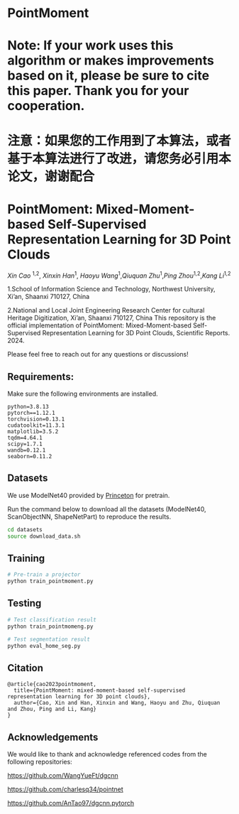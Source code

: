 # PointMoment
# Note: If your work uses this algorithm or makes improvements based on it, please be sure to cite this paper. Thank you for your cooperation.

# 注意：如果您的工作用到了本算法，或者基于本算法进行了改进，请您务必引用本论文，谢谢配合



# PointMoment: Mixed-Moment-based Self-Supervised Representation Learning for 3D Point Clouds

*Xin Cao* <sup>1,2</sup>, *Xinxin Han*<sup>1</sup>, *Haoyu Wang*<sup>1</sup>,*Qiuquan Zhu*<sup>1</sup>,*Ping Zhou*<sup>1,2</sup>,*Kang Li*<sup>1,2</sup>

1.School of Information Science and Technology, Northwest University, Xi’an, Shaanxi 710127, China

2.National and Local Joint Engineering Research Center for cultural Heritage Digitization, Xi’an, Shaanxi 710127, China
This repository is the official implementation of PointMoment: Mixed-Moment-based Self-Supervised Representation Learning for 3D Point Clouds, Scientific Reports. 2024.

Please feel free to reach out for any questions or discussions!


## Requirements:

Make sure the following environments are installed.

```
python=3.8.13
pytorch==1.12.1
torchvision=0.13.1
cudatoolkit=11.3.1
matplotlib=3.5.2
tqdm=4.64.1
scipy=1.7.1
wandb=0.12.1
seaborn=0.11.2
```

## Datasets 

We use ModelNet40 provided by [Princeton](https://shapenet.cs.stanford.edu/media/modelnet40_ply_hdf5_2048.zip) for pretrain.

Run the command below to download all the datasets (ModelNet40, ScanObjectNN, ShapeNetPart) to reproduce the results.

```bash
cd datasets
source download_data.sh
```


## Training

```bash
# Pre-train a projector
python train_pointmoment.py
```


## Testing

```bash
# Test classification result
python train_pointmomeng.py 

# Test segmentation result
python eval_home_seg.py
```

## Citation

```
@article{cao2023pointmoment,
  title={PointMoment: mixed-moment-based self-supervised representation learning for 3D point clouds},
  author={Cao, Xin and Han, Xinxin and Wang, Haoyu and Zhu, Qiuquan and Zhou, Ping and Li, Kang}
}
```

## Acknowledgements

We would like to thank and acknowledge referenced codes from the following repositories:

https://github.com/WangYueFt/dgcnn

https://github.com/charlesq34/pointnet

https://github.com/AnTao97/dgcnn.pytorch
